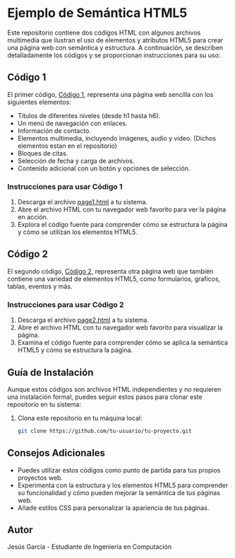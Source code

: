 # Ejemplo de Semántica HTML5

Este repositorio contiene dos códigos HTML con algunos archivos multimedia que ilustran el uso de elementos y atributos HTML5 para crear una página web con semántica y estructura. A continuación, se describen detalladamente los códigos y se proporcionan instrucciones para su uso:

## Código 1

El primer código, [Código 1](page1.html), representa una página web sencilla con los siguientes elementos:

- Títulos de diferentes niveles (desde h1 hasta h6).
- Un menú de navegación con enlaces.
- Información de contacto.
- Elementos multimedia, incluyendo imágenes, audio y video. (Dichos elementos estan en el repositorio)
- Bloques de citas.
- Selección de fecha y carga de archivos.
- Contenido adicional con un botón y opciones de selección.

### Instrucciones para usar Código 1

1. Descarga el archivo [page1.html](page1.html) a tu sistema.
2. Abre el archivo HTML con tu navegador web favorito para ver la página en acción.
3. Explora el código fuente para comprender cómo se estructura la página y cómo se utilizan los elementos HTML5.

## Código 2

El segundo código, [Código 2](page2.html), representa otra página web que también contiene una variedad de elementos HTML5, como formularios, graficos, tablas, eventos y más.

### Instrucciones para usar Código 2

1. Descarga el archivo [page2.html](page2.html) a tu sistema.
2. Abre el archivo HTML con tu navegador web favorito para visualizar la página.
3. Examina el código fuente para comprender cómo se aplica la semántica HTML5 y cómo se estructura la página.

## Guía de Instalación

Aunque estos códigos son archivos HTML independientes y no requieren una instalación formal, puedes seguir estos pasos para clonar este repositorio en tu sistema:

1. Clona este repositorio en tu máquina local:

   ```bash
   git clone https://github.com/tu-usuario/tu-proyecto.git
   
## Consejos Adicionales

- Puedes utilizar estos códigos como punto de partida para tus propios proyectos web.
- Experimenta con la estructura y los elementos HTML5 para comprender su funcionalidad y cómo pueden mejorar la semántica de tus páginas web.
- Añade estilos CSS para personalizar la apariencia de tus páginas.

## Autor

Jesús García - Estudiante de Ingeniería en Computación
